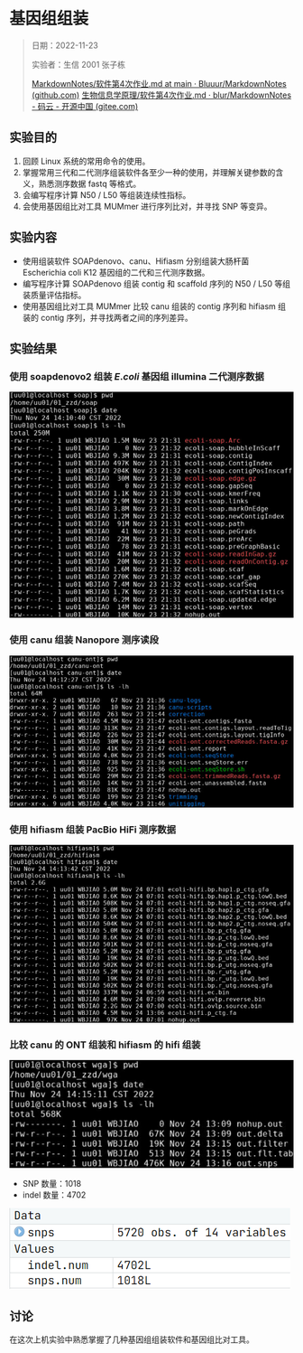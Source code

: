 

# 基因组组装

> 日期：2022-11-23
>
> 实验者：生信 2001 张子栋
>
> [MarkdownNotes/软件第4次作业.md at main · Bluuur/MarkdownNotes (github.com)](https://github.com/Bluuur/MarkdownNotes/blob/main/生物信息学原理/软件第4次作业.md)
> [生物信息学原理/软件第4次作业.md · blur/MarkdownNotes - 码云 - 开源中国 (gitee.com)](https://gitee.com/bluur/MarkdownNotes/blob/main/生物信息学原理/软件第4次作业.md)

## 实验目的

1. 回顾 Linux 系统的常用命令的使用。
2. 掌握常用三代和二代测序组装软件各至少一种的使用，并理解关键参数的含义，熟悉测序数据 fastq 等格式。
3. 会编写程序计算 N50 / L50 等组装连续性指标。
4. 会使用基因组比对工具 MUMmer 进行序列比对，并寻找 SNP 等变异。

## 实验内容

+ 使用组装软件 SOAPdenovo、canu、Hifiasm 分别组装大肠杆菌 Escherichia coli K12 基因组的二代和三代测序数据。
+ 编写程序计算 SOAPdenovo 组装 contig 和 scaffold 序列的 N50 / L50 等组装质量评估指标。
+ 使用基因组比对工具 MUMmer 比较 canu 组装的 contig 序列和 hifiasm 组装的 contig 序列，并寻找两者之间的序列差异。

## 实验结果

### 使用 soapdenovo2 组装 $E. coli$ 基因组 illumina 二代测序数据

![image-20221124141321874](软件第4次作业.assets/image-20221124141321874.png)

### 使用 canu 组装 Nanopore 测序读段

![image-20221124141447218](软件第4次作业.assets/image-20221124141447218.png)

### 使用 hifiasm 组装 PacBio HiFi 测序数据

![image-20221124141606922](软件第4次作业.assets/image-20221124141606922.png)

### 比较 canu 的 ONT 组装和 hifiasm 的 hifi 组装

![image-20221124141727247](软件第4次作业.assets/image-20221124141727247.png)

+ SNP 数量：1018
+ indel 数量：4702

![image-20221124140820565](软件第4次作业.assets/image-20221124140820565.png)

## 讨论

在这次上机实验中熟悉掌握了几种基因组组装软件和基因组比对工具。
